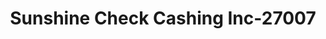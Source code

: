 ---
f_zip-code: 33870
f_state-code: FL
title: Sunshine Check Cashing Inc-27007
f_phone: 863-386-9400
f_city-only: Sebring
f_address: 3952 Us Highway 27 S Sebring
f_location-unique-id: '27007'
slug: sunshine-check-cashing-inc-27007
updated-on: '2024-05-30T13:46:58.046Z'
created-on: '2024-05-30T13:36:59.803Z'
published-on: '2024-05-30T13:54:32.469Z'
f_city-state: cms/city/sebring-fl.md
f_company: cms/company/sunshine-check-cashing-inc.md
f_state: cms/state/florida.md
layout: '[payday-loan].html'
tags: payday-loan
---
